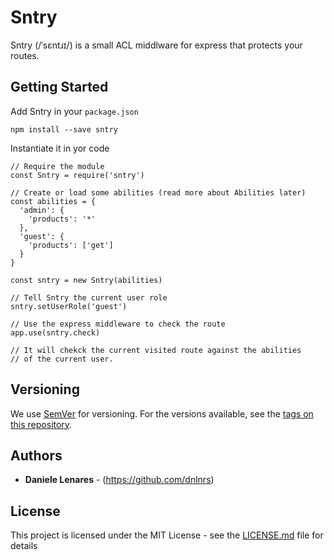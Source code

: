 # Sntry

Sntry (/ˈsɛntɹɪ/) is a small ACL middlware for express that protects your routes.

## Getting Started

Add Sntry in your `package.json`
```
npm install --save sntry
```

Instantiate it in yor code

```
// Require the module
const Sntry = require('sntry')

// Create or load some abilities (read more about Abilities later)
const abilities = {
  'admin': {
    'products': '*'
  },
  'guest': {
    'products': ['get']
  }
}

const sntry = new Sntry(abilities)

// Tell Sntry the current user role
sntry.setUserRole('guest')

// Use the express middleware to check the route
app.use(sntry.check)

// It will chekck the current visited route against the abilities
// of the current user.
```

## Versioning

We use [SemVer](http://semver.org/) for versioning. For the versions available, see the [tags on this repository](https://github.com/your/project/tags). 

## Authors

* **Daniele Lenares** - (https://github.com/dnlnrs)

## License

This project is licensed under the MIT License - see the [LICENSE.md](LICENSE.md) file for details
